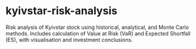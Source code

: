 # kyivstar-risk-analysis
Risk analysis of Kyivstar stock using historical, analytical, and Monte Carlo methods. Includes calculation of Value at Risk (VaR) and Expected Shortfall (ES), with visualisation and investment conclusions.

